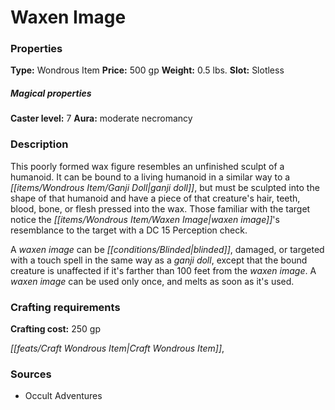 ﻿---
Title: "Waxen Image"
Type: "Wondrous Item"
Price: "500 gp"
Weight: "0.5 lbs."
Slot: "Slotless"
Caster level: "7"
Aura: "moderate necromancy"
Description: |
  "This poorly formed wax figure resembles an unfinished sculpt of a humanoid. It can be bound to a living humanoid in a similar way to a _ganji doll_, but must be sculpted into the shape of that humanoid and have a piece of that creature's hair, teeth, blood, bone, or flesh pressed into the wax. Those familiar with the target notice the _waxen image's_ resemblance to the target with a DC 15 Perception check.
  A _waxen image_ can be blinded, damaged, or targeted with a touch spell in the same way as a _ganji doll_, except that the bound creature is unaffected if it's farther than 100 feet from the _waxen image_. A _waxen image_ can be used only once, and melts as soon as it's used."
Crafting cost: "250 gp"
Sources: "['Occult Adventures']"
---

# Waxen Image

### Properties

**Type:** Wondrous Item **Price:** 500 gp **Weight:** 0.5 lbs. **Slot:** Slotless

##### Magical properties

**Caster level:** 7 **Aura:** moderate necromancy

### Description

This poorly formed wax figure resembles an unfinished sculpt of a humanoid. It can be bound to a living humanoid in a similar way to a _[[items/Wondrous Item/Ganji Doll|ganji doll]]_, but must be sculpted into the shape of that humanoid and have a piece of that creature's hair, teeth, blood, bone, or flesh pressed into the wax. Those familiar with the target notice the _[[items/Wondrous Item/Waxen Image|waxen image]]_'s resemblance to the target with a DC 15 Perception check.

A _waxen image_ can be _[[conditions/Blinded|blinded]]_, damaged, or targeted with a touch spell in the same way as a _ganji doll_, except that the bound creature is unaffected if it's farther than 100 feet from the _waxen image_. A _waxen image_ can be used only once, and melts as soon as it's used.

### Crafting requirements

**Crafting cost:** 250 gp

_[[feats/Craft Wondrous Item|Craft Wondrous Item]]_,

### Sources

* Occult Adventures